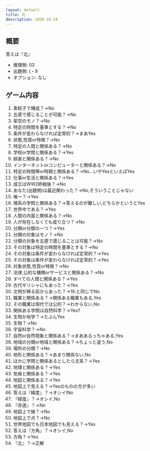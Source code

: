 ```yaml
---
layout: default
title: 北
description: 2020-10-24
---
```


## 概要

答えは『北』

- 推理側: 03
- 出題側: (・9
- オプション: なし

## ゲーム内容

1. 素粒子で構成？→No
2. 五感で感じることが可能？→No
3. 架空のモノ？→No
4. 特定の時間を基準とする？→No
5. 条件が変わらなければ定常的？→まあYes
6. 状態,性質or特徴？→No
7. 特定の人間と関係ある？→No
8. 学校or学問と関係ある？→Yes
9. 娯楽と関係ある？→No
10. インターネットorコンピューターと関係ある？→No
11. 特定の時間帯or時期と関係ある？→No…いやYesといえばYes
12. 仕事or生活と関係ある？→Yes
13. 成立はWW2終戦後？→No
14. あなた(出題側)は最近関わった？→No,そういうことじゃない
15. 唯一？→Yes
16. 理系の学問と関係ある？→答えるのが難しい,どちらかというとYes
17. 世界中である？→Yes
18. 人間の内面と関係ある？→No
19. 人が存在しなくても成り立つ？→No
20. 分類or分類の一つ？→Yes
21. 分類の対象はモノ？→No
22. 分類の対象を五感で感じることは可能？→No
23. その対象は特定の時間を基準とする？→No
24. その対象は条件が変わらなければ定常的？→Yes
25. その対象は条件が変わらなければ定常的？→Yes
26. 対象状態,性質or特徴？→No
27. 法律,公的な機関orサービスと関係ある？→No
28. すべての人間と関係ある？→Yes
29. 古代ギリシャにもあった？→Yes
30. 文明が興る前からあった？→19.と同じでNo
31. 職業と関係ある？→関係ある職業もある,Yes
32. その職業は現代では公的？→わからない,No
33. 関係ある学問は自然科学？→Yes?
34. 生物か地学？→たぶんYes
35. 生物？→No
36. 宇宙科学？→No
37. 自然or自然現象と関係ある？→まああるっちゃある,Yes
38. 地域の分類or地域と関係ある？→ちょっと違う,No
39. 場所の分類？→No
40. 地形と関係ある？→あまり関係ない,No
41. ほかに学問と関係あるとしたら文系？→Yes
42. 地理と関係ある？→Yes
43. 気候と関係ある？→Yes
44. 地図と関係ある？→Yes
45. 地図上で見える？→Yesのものの方が多い
46. 答えは『緯度』？→オシイ!No
47. 『経度』？→オシイ,No
48. 『赤道』？→No
49. 地図上で線？→No
50. 地図上で点？→No
51. 世界地図でも日本地図でも見える？→Yes
52. 答えは『方角』？→オシイ,No
53. 方角？→Yes
54. 『北』？→正解
